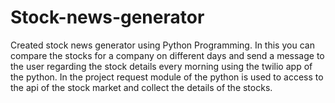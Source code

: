 # Stock-news-generator

Created stock news generator using Python Programming. In this you can compare the stocks for a company on different days and send a message to the user regarding the stock details every morning using the twilio app of the python. In the project request module of the python is used to access to the api of the stock market and collect the details of the stocks.
